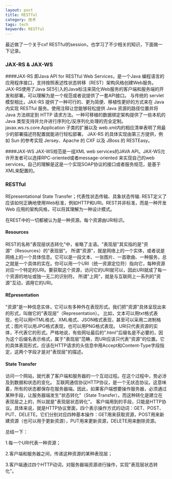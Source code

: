 ```yaml
---
layout: post
title: RESTful
category: 技术
tags: tech
keywords: RESTful
---
```


最近做了一个关于cxf RESTful的session，也学习了不少相关的知识，下面做一下记录。

### JAX-RS & JAX-WS

####JAX-RS
  即Java API for RESTful Web Services，是一个Java 编程语言的应用程序接口，支持按照表述性状态转移（REST）架构风格创建Web服务。JAX-RS使用了Java SE5引入的Java标注来简化Web服务的客户端和服务端的开发和部署。可以理解为是一个规范或者说提供了一套API接口。
  与传统的 servlet 模型相比，JAX-RS 提供了一种可行的、更为简便、移植性更好的方式来在 Java 内实现 RESTful 服务。使用注释让您能够轻松提供 Java 资源的路径位置并将 Java 方法绑定到 HTTP 请求方法。一种可移植的数据绑定架构提供了一些本机的 Java 类型支持并允许进行序列化/反序列化处理的完全定制。javax.ws.rs.core.Application 子类的扩展以及 web.xml内的相应清单表明了用最少的部署描述符配置就能进行轻松部署。
  JAX-RS 的具体实现由第三方提供，例如 Sun 的参考实现 Jersey、Apache 的 CXF 以及 JBoss 的 RESTEasy。

####JAX-WS
  JAX-WS规范是一组XML web services的JAVA API。JAX-WS允许开发者可以选择RPC-oriented或者message-oriented 来实现自己的web services。自己的理解是这是一个实现SOAP协议的接口或者服务规范，是基于XML来配置的。

### RESTful

  REpresentational State Transfer；代表性状态传输、具象状态传输.
REST定义了应该如何正确地使用Web标准，例如HTTP和URI。REST并非标准，而是一种开发 Web 应用的架构风格，可以将其理解为一种设计模式。

在REST中的一切都被认为是一种资源。每个资源由URI标识。

#### Resources

  REST的名称"表现层状态转化"中，省略了主语。"表现层"其实指的是"资源"（Resources）的"表现层"。
所谓"资源"，就是网络上的一个实体，或者说是网络上的一个具体信息。它可以是一段文本、一张图片、一首歌曲、一种服务，总之就是一个具体的实在。你可以用一个URI（统一资源定位符）指向它，每种资源对应一个特定的URI。要获取这个资源，访问它的URI就可以，因此URI就成了每一个资源的地址或独一无二的识别符。
所谓"上网"，就是与互联网上一系列的"资源"互动，调用它的URI。

#### REpresentation

  "资源"是一种信息实体，它可以有多种外在表现形式。我们把"资源"具体呈现出来的形式，叫做它的"表现层"（Representation）。
比如，文本可以用txt格式表现，也可以用HTML格式、XML格式、JSON格式表现，甚至可以采用二进制格式；图片可以用JPG格式表现，也可以用PNG格式表现。
URI只代表资源的实体，不代表它的形式。严格地说，有些网址最后的".html"后缀名是不必要的，因为这个后缀名表示格式，属于"表现层"范畴，而URI应该只代表"资源"的位置。它的具体表现形式，应该在HTTP请求的头信息中用Accept和Content-Type字段指定，这两个字段才是对"表现层"的描述。

#### State Transfer

  访问一个网站，就代表了客户端和服务器的一个互动过程。在这个过程中，势必涉及到数据和状态的变化。
互联网通信协议HTTP协议，是一个无状态协议。这意味着，所有的状态都保存在服务器端。因此，如果客户端想要操作服务器，必须通过某种手段，让服务器端发生"状态转化"（State Transfer）。而这种转化是建立在表现层之上的，所以就是"表现层状态转化"。
客户端用到的手段，只能是HTTP协议。具体来说，就是HTTP协议里面，四个表示操作方式的动词：GET、POST、PUT、DELETE。它们分别对应四种基本操作：GET用来获取资源，POST用来新建资源（也可以用于更新资源），PUT用来更新资源，DELETE用来删除资源。

总结一下：

 1.每一个URI代表一种资源；

 2.客户端和服务器之间，传递这种资源的某种表现层；

 3.客户端通过四个HTTP动词，对服务器端资源进行操作，实现"表现层状态转化"。

